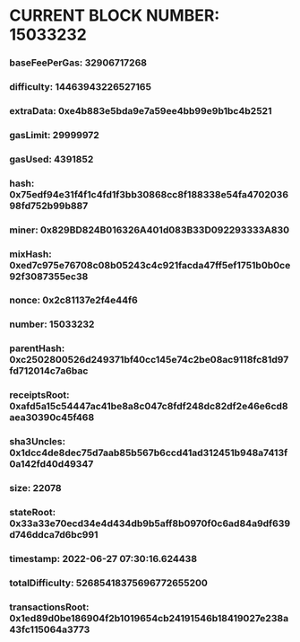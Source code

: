# CURRENT BLOCK NUMBER: 15033232

### baseFeePerGas: 32906717268
### difficulty: 14463943226527165
### extraData: 0xe4b883e5bda9e7a59ee4bb99e9b1bc4b2521
### gasLimit: 29999972
### gasUsed: 4391852
### hash: 0x75edf94e31f4f1c4fd1f3bb30868cc8f188338e54fa470203698fd752b99b887
### miner: 0x829BD824B016326A401d083B33D092293333A830
### mixHash: 0xed7c975e76708c08b05243c4c921facda47ff5ef1751b0b0ce92f3087355ec38
### nonce: 0x2c81137e2f4e44f6
### number: 15033232
### parentHash: 0xc2502800526d249371bf40cc145e74c2be08ac9118fc81d97fd712014c7a6bac
### receiptsRoot: 0xafd5a15c54447ac41be8a8c047c8fdf248dc82df2e46e6cd8aea30390c45f468
### sha3Uncles: 0x1dcc4de8dec75d7aab85b567b6ccd41ad312451b948a7413f0a142fd40d49347
### size: 22078
### stateRoot: 0x33a33e70ecd34e4d434db9b5aff8b0970f0c6ad84a9df639d746ddca7d6bc991
### timestamp: 2022-06-27 07:30:16.624438
### totalDifficulty: 52685418375696772655200
### transactionsRoot: 0x1ed89d0be186904f2b1019654cb24191546b18419027e238a43fc115064a3773
